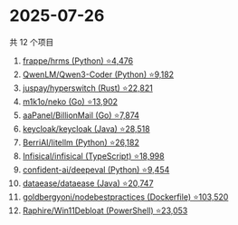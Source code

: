 # 2025-07-26

共 12 个项目

<!-- BEGIN GITHUB -->
<!-- 最后更新时间 2025-07-26 22:36:05 +0800 -->
1. [frappe/hrms (Python) ⭐4,476](https://github.com/frappe/hrms)
1. [QwenLM/Qwen3-Coder (Python) ⭐9,182](https://github.com/QwenLM/Qwen3-Coder)
1. [juspay/hyperswitch (Rust) ⭐22,821](https://github.com/juspay/hyperswitch)
1. [m1k1o/neko (Go) ⭐13,902](https://github.com/m1k1o/neko)
1. [aaPanel/BillionMail (Go) ⭐7,874](https://github.com/aaPanel/BillionMail)
1. [keycloak/keycloak (Java) ⭐28,518](https://github.com/keycloak/keycloak)
1. [BerriAI/litellm (Python) ⭐26,182](https://github.com/BerriAI/litellm)
1. [Infisical/infisical (TypeScript) ⭐18,998](https://github.com/Infisical/infisical)
1. [confident-ai/deepeval (Python) ⭐9,454](https://github.com/confident-ai/deepeval)
1. [dataease/dataease (Java) ⭐20,747](https://github.com/dataease/dataease)
1. [goldbergyoni/nodebestpractices (Dockerfile) ⭐103,520](https://github.com/goldbergyoni/nodebestpractices)
1. [Raphire/Win11Debloat (PowerShell) ⭐23,053](https://github.com/Raphire/Win11Debloat)
<!-- END GITHUB -->